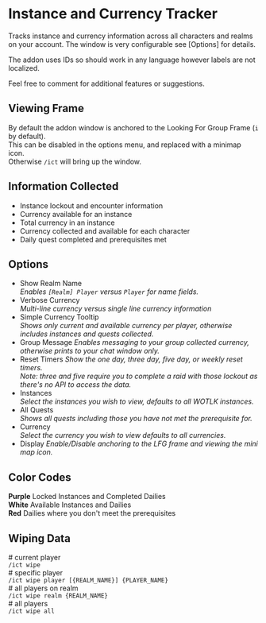 # Instance and Currency Tracker
Tracks instance and currency information across all characters and realms on your account.
The window is very configurable see [Options] for details.

The addon uses IDs so should work in any language however labels are not localized.

Feel free to comment for additional features or suggestions.

## Viewing Frame
By default the addon window is anchored to the Looking For Group Frame (`i` by default).  
This can be disabled in the options menu, and replaced with a minimap icon.  
Otherwise `/ict` will bring up the window.  

## Information Collected
+ Instance lockout and encounter information  
+ Currency available for an instance  
+ Total currency in an instance  
+ Currency collected and available for each character  
+ Daily quest completed and prerequisites met  

## Options
+ Show Realm Name  
_Enables `[Realm] Player` versus `Player` for name fields._
+ Verbose Currency  
_Multi-line currency versus single line currency information_
+ Simple Currency Tooltip  
_Shows only current and available currency per player, otherwise includes instances and quests collected._
+ Group Message
_Enables messaging to your group collected currency, otherwise prints to your chat window only._
+ Reset Timers
_Show the one day, three day, five day, or weekly reset timers._  
_Note: three and five require you to complete a raid with those lockout as there's no API to access the data._  
+ Instances  
_Select the instances you wish to view, defaults to all WOTLK instances._
+ All Quests  
_Shows all quests including those you have not met the prerequisite for._
+ Currency  
_Select the currency you wish to view defaults to all currencies._
+ Display
_Enable/Disable anchoring to the LFG frame and viewing the mini map icon._

## Color Codes
**Purple** Locked Instances and Completed Dailies  
**White** Available Instances and Dailies  
**Red** Dailies where you don't meet the prerequisites  

## Wiping Data
\# current player  
`/ict wipe`  
\# specific player  
`/ict wipe player [{REALM_NAME}] {PLAYER_NAME}`  
\# all players on realm  
`/ict wipe realm {REALM_NAME}`  
\# all players  
`/ict wipe all`  
